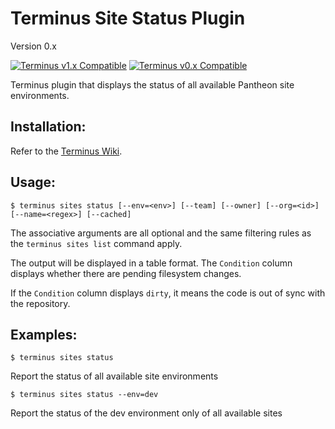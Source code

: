 # Terminus Site Status Plugin

Version 0.x

[![Terminus v1.x Compatible](https://img.shields.io/badge/terminus-v1.x-green.svg)](https://github.com/terminus-plugin-project/terminus-site-status-plugin/tree/1.x)
[![Terminus v0.x Compatible](https://img.shields.io/badge/terminus-v0.x-green.svg)](https://github.com/terminus-plugin-project/terminus-site-status-plugin/tree/0.x)

Terminus plugin that displays the status of all available Pantheon site environments.

## Installation:

Refer to the [Terminus Wiki](https://github.com/pantheon-systems/terminus/wiki/Plugins).

## Usage:
```
$ terminus sites status [--env=<env>] [--team] [--owner] [--org=<id>] [--name=<regex>] [--cached]
```
The associative arguments are all optional and the same filtering rules as the `terminus sites list` command apply.

The output will be displayed in a table format.  The `Condition` column displays whether there are pending filesystem changes.

If the `Condition` column displays `dirty`, it means the code is out of sync with the repository.

## Examples:
```
$ terminus sites status
```
Report the status of all available site environments
```
$ terminus sites status --env=dev
```
Report the status of the dev environment only of all available sites
